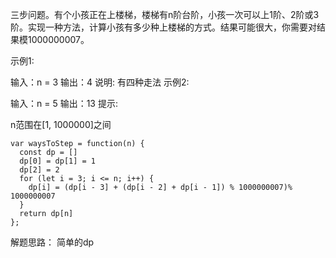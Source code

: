 三步问题。有个小孩正在上楼梯，楼梯有n阶台阶，小孩一次可以上1阶、2阶或3阶。实现一种方法，计算小孩有多少种上楼梯的方式。结果可能很大，你需要对结果模1000000007。

示例1:

 输入：n = 3
 输出：4
 说明: 有四种走法
示例2:

 输入：n = 5
 输出：13
提示:

n范围在[1, 1000000]之间

```
var waysToStep = function(n) {
  const dp = []
  dp[0] = dp[1] = 1
  dp[2] = 2
  for (let i = 3; i <= n; i++) {
    dp[i] = (dp[i - 3] + (dp[i - 2] + dp[i - 1]) % 1000000007)% 1000000007
  }
  return dp[n] 
};
```

解题思路： 简单的dp